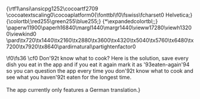 {\rtf1\ansi\ansicpg1252\cocoartf2709
\cocoatextscaling0\cocoaplatform0{\fonttbl\f0\fswiss\fcharset0 Helvetica;}
{\colortbl;\red255\green255\blue255;}
{\*\expandedcolortbl;;}
\paperw11900\paperh16840\margl1440\margr1440\vieww17280\viewh13200\viewkind0
\pard\tx720\tx1440\tx2160\tx2880\tx3600\tx4320\tx5040\tx5760\tx6480\tx7200\tx7920\tx8640\pardirnatural\partightenfactor0

\f0\fs36 \cf0 Don\'92t know what to cook? Here is the solution, save every dish you eat in the app and if you eat it again mark it as \'93eaten-again\'94 so you can question the app every time you don\'92t know what to cook and see what you haven\'92t eaten for the longest time.\
\
The app currently only features a German translation.}